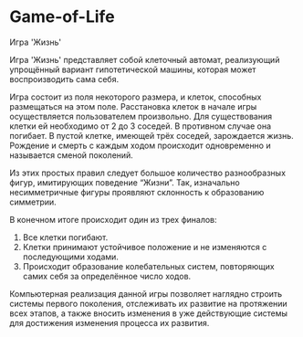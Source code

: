 # Game-of-Life
Игра 'Жизнь'

Игра 'Жизнь' представляет собой клеточный автомат, реализующий упрощённый вариант гипотетической машины, которая может воспроизводить сама себя.

Игра состоит из поля некоторого размера, и клеток, способных размещаться на этом поле. Расстановка клеток в начале игры осуществляется пользователем произвольно. Для существования клетки ей необходимо от 2 до 3 соседей. В противном случае она погибает. В пустой клетке, имеющей трёх соседей, зарождается жизнь. Рождение и смерть с каждым ходом происходит одновременно и называется сменой поколений.  

Из этих простых правил следует большое количество разнообразных фигур, имитирующих поведение “Жизни”. Так, изначально несимметричные фигуры проявляют склонность к образованию симметрии.

В конечном итоге происходит один из трех финалов:  

  1.	Все клетки погибают.  
  2.	Клетки принимают устойчивое положение и не изменяются с последующими ходами.  
  3.	Происходит образование колебательных систем, повторяющих самих себя за определённое число ходов.   

Компьютерная реализация данной игры позволяет наглядно строить системы первого поколения, отслеживать их развитие на протяжении всех этапов, а также вносить изменения в уже действующие системы для достижения изменения процесса их развития.
